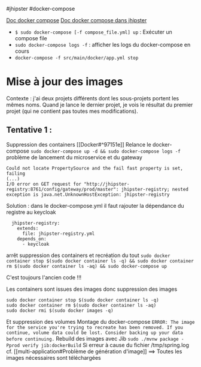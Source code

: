 #jhipster #docker-compose

[Doc docker compose](https://docs.docker.com/compose/)
[Doc docker compose dans jhipster](https://www.jhipster.tech/docker-compose/)

 - `$ sudo docker-compose [-f compose_file.yml] up` : Exécuter un compose file
 - `sudo docker-compose logs -f` : afficher les logs du docker-compose en cours
 - `docker-compose -f src/main/docker/app.yml stop`

# Mise à jour des images
Contexte : j'ai deux projets différents dont les sous-projets portent les mêmes noms. Quand je lance le dernier projet, je vois le résultat du premier projet (qui ne contient pas toutes mes modifications).

## Tentative 1 :
Suppression des containers [[Docker#^97151e]]
Relance le docker-compose `sudo docker-compose up -d && sudo docker-compose logs -f`
problème de lancement du microservice et du gateway
```
Could not locate PropertySource and the fail fast property is set, failing
(...)
I/O error on GET request for "http://jhipster-registry:8761/config/gateway/prod/master": jhipster-registry; nested exception is java.net.UnknownHostException: jhipster-registry
```
Solution : dans le docker-compose.yml il faut rajouter la dépendance du registre au keycloak
```
  jhipster-registry:
    extends:
      file: jhipster-registry.yml
    depends_on:
      - keycloak
```

arrêt suppression des containers et recréation du tout
`sudo docker container stop $(sudo docker container ls -q) && sudo docker container rm $(sudo docker container ls -aq) && sudo docker-compose up`

C'est toujours l'ancien code !!!

Les containers sont issues des images donc suppression des images
```
sudo docker container stop $(sudo docker container ls -q)
sudo docker container rm $(sudo docker container ls -aq) 
sudo docker rmi $(sudo docker images -q)
```
Et suppression des volumes
Montage du docker-compose
`ERROR: The image for the service you're trying to recreate has been removed. If you continue, volume data could be lost. Consider backing up your data before continuing.`
Rebuild des images avec Jib
`sudo ./mvnw package -Pprod verify jib:dockerBuild`
Si erreur à cause du fichier /tmp/spring.log cf. [[multi-application#Problème de génération d'image]]
==> Toutes les images nécessaires sont téléchargées